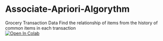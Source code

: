 # Associate-Apriori-Algorythm
Grocery Transaction Data 
Find the relationship of items from the history of common items in each transaction   
<a target="_blank" href="https://colab.research.google.com/drive/11jQpzsgX4gtoeFIywzNYPvqR0oDTDs2l?usp=sharing">
  <img src="https://colab.research.google.com/assets/colab-badge.svg" alt="Open In Colab"/>
</a>
